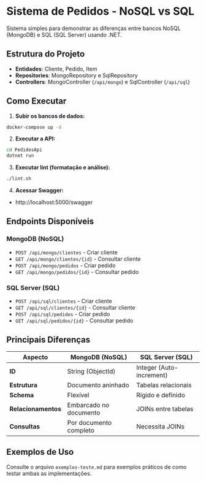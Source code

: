 # Sistema de Pedidos - NoSQL vs SQL

Sistema simples para demonstrar as diferenças entre bancos NoSQL (MongoDB) e SQL (SQL Server) usando .NET.

## Estrutura do Projeto

- **Entidades**: Cliente, Pedido, Item
- **Repositories**: MongoRepository e SqlRepository
- **Controllers**: MongoController (`/api/mongo`) e SqlController (`/api/sql`)

## Como Executar

1. **Subir os bancos de dados:**
```bash
docker-compose up -d
```

2. **Executar a API:**
```bash
cd PedidosApi
dotnet run
```

3. **Executar lint (formatação e análise):**
```bash
./lint.sh
```

4. **Acessar Swagger:**
- http://localhost:5000/swagger

## Endpoints Disponíveis

### MongoDB (NoSQL)
- `POST /api/mongo/clientes` - Criar cliente
- `GET /api/mongo/clientes/{id}` - Consultar cliente
- `POST /api/mongo/pedidos` - Criar pedido
- `GET /api/mongo/pedidos/{id}` - Consultar pedido

### SQL Server (SQL)
- `POST /api/sql/clientes` - Criar cliente
- `GET /api/sql/clientes/{id}` - Consultar cliente
- `POST /api/sql/pedidos` - Criar pedido
- `GET /api/sql/pedidos/{id}` - Consultar pedido

## Principais Diferenças

| Aspecto | MongoDB (NoSQL) | SQL Server (SQL) |
|---------|-----------------|------------------|
| **ID** | String (ObjectId) | Integer (Auto-increment) |
| **Estrutura** | Documento aninhado | Tabelas relacionais |
| **Schema** | Flexível | Rígido e definido |
| **Relacionamentos** | Embarcado no documento | JOINs entre tabelas |
| **Consultas** | Por documento completo | Necessita JOINs |

## Exemplos de Uso

Consulte o arquivo `exemplos-teste.md` para exemplos práticos de como testar ambas as implementações.
